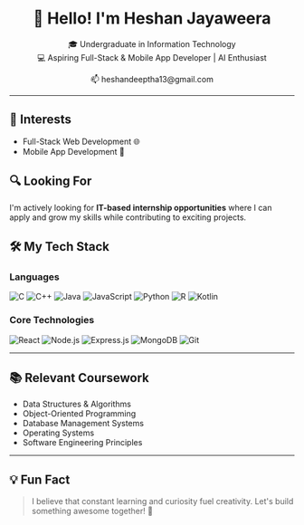<h1 align="center">👋 Hello! I'm Heshan Jayaweera</h1>
<p align="center">
  🎓 Undergraduate in Information Technology <br>
  💻 Aspiring Full-Stack & Mobile App Developer | AI Enthusiast <br>
  
 <center> 📫 heshandeeptha13@gmail.com</center>
  
</p>

---


## 🚀 Interests
- Full-Stack Web Development 🌐
- Mobile App Development 📱

## 🔍 Looking For
I'm actively looking for **IT-based internship opportunities** where I can apply and grow my skills while contributing to exciting projects.


## 🛠️ My Tech Stack

### Languages
![C](https://img.shields.io/badge/C-00599C?style=for-the-badge&logo=c&logoColor=white)
![C++](https://img.shields.io/badge/C++-00599C?style=for-the-badge&logo=c%2B%2B&logoColor=white)
![Java](https://img.shields.io/badge/Java-ED8B00?style=for-the-badge&logo=java&logoColor=white)
![JavaScript](https://img.shields.io/badge/JavaScript-F7DF1E?style=for-the-badge&logo=javascript&logoColor=black)
![Python](https://img.shields.io/badge/Python-3776AB?style=for-the-badge&logo=python&logoColor=white)
![R](https://img.shields.io/badge/R-276DC3?style=for-the-badge&logo=r&logoColor=white)
![Kotlin](https://img.shields.io/badge/Kotlin-0095D5?style=for-the-badge&logo=kotlin&logoColor=white)

### Core Technologies
![React](https://img.shields.io/badge/React-20232A?style=for-the-badge&logo=react&logoColor=61DAFB)
![Node.js](https://img.shields.io/badge/Node.js-339933?style=for-the-badge&logo=nodedotjs&logoColor=white)
![Express.js](https://img.shields.io/badge/Express.js-000000?style=for-the-badge&logo=express&logoColor=white)
![MongoDB](https://img.shields.io/badge/MongoDB-4EA94B?style=for-the-badge&logo=mongodb&logoColor=white)
![Git](https://img.shields.io/badge/Git-F05032?style=for-the-badge&logo=git&logoColor=white)

---

## 📚 Relevant Coursework
- Data Structures & Algorithms  
- Object-Oriented Programming  
- Database Management Systems  
- Operating Systems  
- Software Engineering Principles  

---



## 💡 Fun Fact
> I believe that constant learning and curiosity fuel creativity. Let's build something awesome together! 🚀
